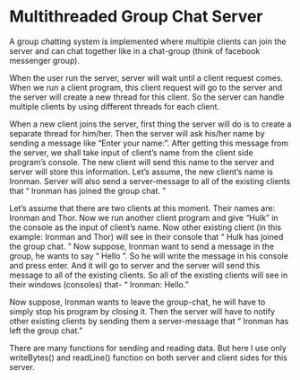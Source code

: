 # Multithreaded Group Chat Server

A group chatting system is implemented where multiple clients can join the server and can chat together like in a chat-group (think of facebook messenger group).

When the user run the server, server will wait until a client request comes. When we run a client program, this client request will go to the server and the server will create a new thread for this client. So the server can handle multiple clients by using different threads for each client.

When a new client joins the server, first thing the server will do is to create a separate
thread for him/her. Then the server will ask his/her name by sending a message like “Enter
your name:”. After getting this message from the server, we shall take input of client’s name
from the client side program’s console. The new client will send this name to the server and server will store this information. Let’s assume, the new client’s name is Ironman. Server
will also send a server-message to all of the existing clients that “ Ironman has joined the
group chat. ”

Let’s assume that there are two clients at this moment. Their names are: Ironman and Thor.
Now we run another client program and give “Hulk” in the console as the input of client’s
name. Now other existing client (in this example: Ironman and Thor) will see in their console
that “ Hulk has joined the group chat. ” Now suppose, Ironman want to send a message in
the group, he wants to say “ Hello ”. So he will write the message in his console and press
enter. And it will go to server and the server will send this message to all of the existing
clients. So all of the existing clients will see in their windows (consoles) that-
“ Ironman: Hello.”

Now suppose, Ironman wants to leave the group-chat, he will have to simply stop his
program by closing it. Then the server will have to notify other existing clients by sending
them a server-message that “ Ironman has left the group chat.”

There are many functions for sending and reading data. But here I use only writeBytes() and readLine() function on both server and client sides for this server.

